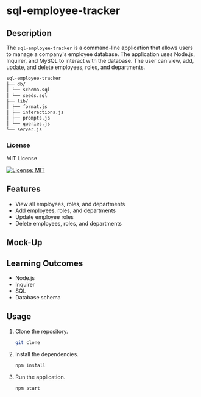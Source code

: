 # sql-employee-tracker

## Description

The `sql-employee-tracker` is a command-line application that allows users to manage a company's employee database. The application uses Node.js, Inquirer, and MySQL to interact with the database. The user can view, add, update, and delete employees, roles, and departments.

```md
sql-employee-tracker
├── db/
│ └── schema.sql
│ └── seeds.sql
├── lib/
│ ├── format.js
│ ├── interactions.js
│ ├── prompts.js
│ └── queries.js
└── server.js
```

### License

MIT License

[![License: MIT](https://img.shields.io/badge/License-MIT-yellow.svg)](https://opensource.org/licenses/MIT)

## Features

- View all employees, roles, and departments
- Add employees, roles, and departments
- Update employee roles
- Delete employees, roles, and departments

## Mock-Up

## Learning Outcomes

- Node.js
- Inquirer
- SQL
- Database schema

## Usage

1. Clone the repository.

   ```bash
   git clone
   ```

2. Install the dependencies.

   ```bash
   npm install
   ```

3. Run the application.

   ```bash
   npm start
   ```
